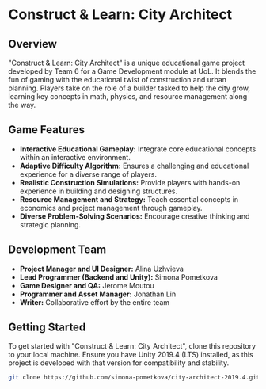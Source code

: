 # Construct & Learn: City Architect

## Overview
"Construct & Learn: City Architect" is a unique educational game project developed by Team 6 for a Game Development module at UoL. It blends the fun of gaming with the educational twist of construction and urban planning. Players take on the role of a builder tasked to help the city grow, learning key concepts in math, physics, and resource management along the way.

## Game Features
- **Interactive Educational Gameplay:** Integrate core educational concepts within an interactive environment.
- **Adaptive Difficulty Algorithm:** Ensures a challenging and educational experience for a diverse range of players.
- **Realistic Construction Simulations:** Provide players with hands-on experience in building and designing structures.
- **Resource Management and Strategy:** Teach essential concepts in economics and project management through gameplay.
- **Diverse Problem-Solving Scenarios:** Encourage creative thinking and strategic planning.

## Development Team
- **Project Manager and UI Designer:** Alina Uzhvieva
- **Lead Programmer (Backend and Unity):** Simona Pometkova
- **Game Designer and QA:** Jerome Moutou
- **Programmer and Asset Manager:** Jonathan Lin
- **Writer:** Collaborative effort by the entire team

## Getting Started
To get started with "Construct & Learn: City Architect", clone this repository to your local machine. Ensure you have Unity 2019.4 (LTS) installed, as this project is developed with that version for compatibility and stability.

```bash
git clone https://github.com/simona-pometkova/city-architect-2019.4.git
